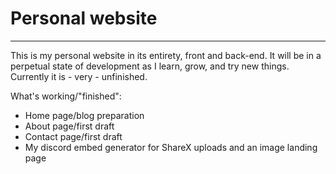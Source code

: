 # Personal website
---

This is my personal website in its entirety, front and back-end. It will be in a perpetual state of development
as I learn, grow, and try new things. Currently it is - very - unfinished.

What's working/"finished":
* Home page/blog preparation
* About page/first draft
* Contact page/first draft
* My discord embed generator for ShareX uploads and an image landing page
